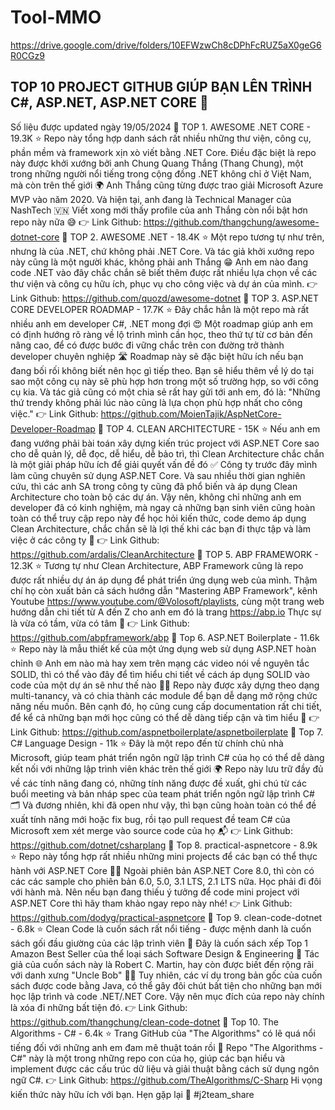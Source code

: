 # Tool-MMO
https://drive.google.com/drive/folders/10EFWzwCh8cDPhFcRUZ5aX0geG6R0CGz9

TOP 10 PROJECT GITHUB GIÚP BẠN LÊN TRÌNH C#, ASP.NET, ASP.NET CORE 💎
-------------
Số liệu được updated ngày 19/05/2024
🔶  TOP 1. AWESOME .NET CORE - 19.3K ⭐️
Repo này tổng hợp danh sách rất nhiều những thư viện, công cụ, phần mềm và framework xịn xò viết bằng .NET Core.
Điều đặc biệt là repo này được khởi xướng bởi anh Chung Quang Thắng (Thang Chung), một trong những người nổi tiếng trong cộng đồng .NET không chỉ ở Việt Nam, mà còn trên thế giới 🌍
Anh Thắng cũng từng được trao giải Microsoft Azure MVP vào năm 2020. Và hiện tại, anh đang là Technical Manager của NashTech 🇻🇳
Viết xong mới thấy profile của anh Thắng còn nổi bật hơn repo này nữa 😅
👉️ Link Github: https://github.com/thangchung/awesome-dotnet-core
🔶  TOP 2. AWESOME .NET - 18.4K ⭐️
Một repo tương tự như trên, nhưng là của .NET, chứ không phải .NET Core. Và tác giả khởi xướng repo này cũng là một người khác, không phải anh Thắng 😁
Anh em nào đang code .NET vào đây chắc chắn sẽ biết thêm được rất nhiều lựa chọn về các thư viện và công cụ hữu ích, phục vụ cho công việc và dự án của mình.
👉️ Link Github: https://github.com/quozd/awesome-dotnet
🔶  TOP 3. ASP.NET CORE DEVELOPER ROADMAP - 17.7K ⭐️
Đây chắc hẳn là một repo mà rất nhiều anh em developer C#, .NET mong đợi 😍
Một roadmap giúp anh em có định hướng rõ ràng về lộ trình mình cần học, theo thứ tự từ cơ bản đến nâng cao, để có được bước đi vững chắc trên con đường trở thành developer chuyên nghiệp 🛣️
Roadmap này sẽ đặc biệt hữu ích nếu bạn đang bối rối không biết nên học gì tiếp theo. Bạn sẽ hiểu thêm về lý do tại sao một công cụ này sẽ phù hợp hơn trong một số trường hợp, so với công cụ kia.
Và tác giả cũng có một chia sẻ rất hay gửi tới anh em, đó là: "Những thứ trendy không phải lúc nào cũng là lựa chọn phù hợp nhất cho công việc."
👉️ Link Github: https://github.com/MoienTajik/AspNetCore-Developer-Roadmap
🔶  TOP 4. CLEAN ARCHITECTURE - 15K ⭐️
Nếu anh em đang vướng phải bài toán xây dựng kiến trúc project với ASP.NET Core sao cho dễ quản lý, dễ đọc, dễ hiểu, dễ bảo trì, thì Clean Architecture chắc chắn là một giải pháp hữu ích để giải quyết vấn đề đó ✅
Công ty trước đây mình làm cũng chuyên sử dụng ASP.NET Core. Và sau nhiều thời gian nghiên cứu, thì các anh SA trong công ty cũng đã phổ biến và áp dụng Clean Architecture cho toàn bộ các dự án.
Vậy nên, không chỉ những anh em developer đã có kinh nghiệm, mà ngay cả những bạn sinh viên cũng hoàn toàn có thể truy cập repo này để học hỏi kiến thức, code demo áp dụng Clean Architecture, chắc chắn sẽ là lợi thế khi các bạn đi thực tập và làm việc ở các công ty 💫
👉️ Link Github: https://github.com/ardalis/CleanArchitecture
🔶  TOP 5. ABP FRAMEWORK - 12.3K ⭐️
Tương tự như Clean Architecture, ABP Framework cũng là repo được rất nhiều dự án áp dụng để phát triển ứng dụng web của mình.
Thậm chí họ còn xuất bản cả sách hướng dẫn "Mastering ABP Framework", kênh Youtube https://www.youtube.com/@Volosoft/playlists, cùng một trang web hướng dẫn chi tiết từ A đến Z cho anh em đó là trang https://abp.io
Thực sự là vừa có tầm, vừa có tâm 🌻
👉️ Link Github: https://github.com/abpframework/abp
🔶  Top 6. ASP.NET Boilerplate - 11.6k ⭐️
Repo này là mẫu thiết kế của một ứng dụng web sử dụng ASP.NET hoàn chỉnh 🌐
Anh em nào mà hay xem trên mạng các video nói về nguyên tắc SOLID, thì có thể vào đây để tìm hiểu chi tiết về cách áp dụng SOLID vào code của một dự án sẽ như thế nào 👨‍💻
Repo này được xây dựng theo dạng multi-tanancy, và có chia thành các module để bạn dễ dạng mở rộng chức năng nếu muốn.
Bên cạnh đó, họ cũng cung cấp documentation rất chi tiết, để kể cả những bạn mới học cũng có thể dễ dàng tiếp cận và tìm hiểu 📝
👉️ Link Github: https://github.com/aspnetboilerplate/aspnetboilerplate
🔶  Top 7. C# Language Design - 11k ⭐️
Đây là một repo đến từ chính chủ nhà Microsoft, giúp team phát triển ngôn ngữ lập trình C# của họ có thể dễ dàng kết nối với những lập trình viên khác trên thế giới 🌍
Repo này lưu trữ đầy đủ về các tính năng đang có, những tính năng được đề xuất, ghi chú từ các buổi meeting và bản nháp spec của team phát triển ngôn ngữ lập trình C# 🗂️
Và đương nhiên, khi đã open như vậy, thì bạn cũng hoàn toàn có thể đề xuất tính năng mới hoặc fix bug, rồi tạo pull request đề team C# của Microsoft xem xét merge vào source code của họ 📬
👉️ Link Github: https://github.com/dotnet/csharplang
🔶  Top 8. practical-aspnetcore - 8.9k ⭐️
Repo này tổng hợp rất nhiều những mini projects để các bạn có thể thực hành với ASP.NET Core 👨‍💻
Ngoài phiên bản ASP.NET Core 8.0, thì còn có các các sample cho phiên bản 6.0, 5.0, 3.1 LTS, 2.1 LTS nữa.
Học phải đi đôi với hành mà. Nên nếu bạn đang thiếu ý tưởng để code mini project với ASP.NET Core thì hãy tham khảo ngay repo này nhé!
👉️ Link Github: https://github.com/dodyg/practical-aspnetcore
🔶  Top 9. clean-code-dotnet - 6.8k ⭐️
Clean Code là cuốn sách rất nổi tiếng - được mệnh danh là cuốn sách gối đầu giường của các lập trình viên 📖
Đây là cuốn sách xếp Top 1 Amazon Best Seller của thể loại sách Software Design & Engineering 🥇
Tác giả của cuốn sách này là Robert C. Martin, hay còn được biết đến rộng rãi với danh xưng "Uncle Bob" 👨‍🦳
Tuy nhiên, các ví dụ trong bản gốc của cuốn sách được code bằng Java, có thể gây đôi chút bất tiện cho những bạn mới học lập trình và code .NET/.NET Core. Vậy nên mục đích của repo này chính là xóa đi những bất tiện đó.
👉️ Link Github: https://github.com/thangchung/clean-code-dotnet
🔶  Top 10. The Algorithms - C# - 6.4k ⭐️
Trang GitHub của "The Algorithms" có lẽ quá nổi tiếng đối với những anh em đam mê thuật toán rồi 💫
Repo "The Algorithms - C#" này là một trong những repo con của họ, giúp các bạn hiểu và implement được các cấu trúc dữ liệu và giải thuật bằng cách sử dụng ngôn ngữ C#.
👉️ Link Github: https://github.com/TheAlgorithms/C-Sharp
Hi vọng kiến thức này hữu ích với bạn. Hẹn gặp lại 👋
#j2team_share
